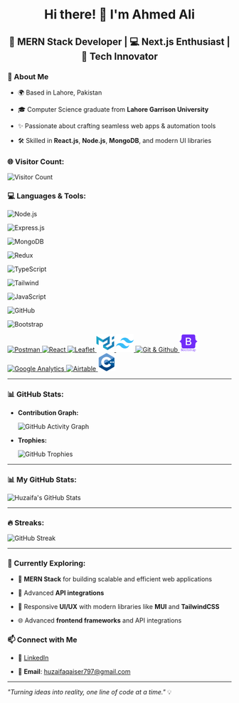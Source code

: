 
<h1 align="center">Hi there! 👋 I'm Ahmed Ali</h1>
 
<h2 align="center">🚀 MERN Stack Developer | 💻 Next.js Enthusiast | 🌟 Tech Innovator</h2>
 
### 🌟 About Me

- 🌍 Based in Lahore, Pakistan  

- 🎓 Computer Science graduate from **Lahore Garrison University**  

- ✨ Passionate about crafting seamless web apps & automation tools  

- 🛠️ Skilled in **React.js**, **Node.js**, **MongoDB**, and modern UI libraries
 
### 🌐 Visitor Count:

![Visitor Count](https://komarev.com/ghpvc/?username=HuzaifaQaiser&color=blue)
 
### 💻 Languages & Tools:

![Node.js](https://img.shields.io/badge/-Node.js-339933?logo=node.js&logoColor=white)

![Express.js](https://img.shields.io/badge/-Express.js-000000?logo=express&logoColor=white)

![MongoDB](https://img.shields.io/badge/-MongoDB-47A248?logo=mongodb&logoColor=white)

![Redux](https://img.shields.io/badge/-Redux-764ABC?logo=redux&logoColor=white)

![TypeScript](https://img.shields.io/badge/-TypeScript-007ACC?logo=typescript&logoColor=white)

![Tailwind](https://img.shields.io/badge/-Tailwind%20CSS-06B6D4?logo=tailwindcss&logoColor=white)

![JavaScript](https://img.shields.io/badge/-JavaScript-F7DF1E?logo=javascript&logoColor=black)

![GitHub](https://img.shields.io/badge/-GitHub-181717?logo=github&logoColor=white)

![Bootstrap](https://img.shields.io/badge/-Bootstrap-563D7C?logo=bootstrap&logoColor=white)
<p align="left"> 
<a href="https://www.postman.com" target="_blank" rel="noreferrer"> 
<img src="https://www.vectorlogo.zone/logos/getpostman/getpostman-icon.svg" alt="Postman" width="40" height="40"/> 
</a>
<a href="https://www.w3schools.com/react/default.asp" target="_blank" rel="noreferrer"> 
<img src="https://cdn.iconscout.com/icon/free/png-256/free-react-logo-icon-download-in-svg-png-gif-file-formats--company-brand-world-logos-vol-4-pack-icons-282599.png?f=webp&w=256" alt="React" width="40" height="40"/> 
</a> 
<a href="https://leafletjs.com/" target="_blank" rel="noreferrer"> 
<img src="https://www.vectorlogo.zone/logos/leafletjs/leafletjs-icon.svg" alt="Leaflet" width="40" height="40"/> 
</a>
 
  <a href="https://mui.com/" target="_blank" rel="noreferrer"> 
<img src="https://raw.githubusercontent.com/devicons/devicon/master/icons/materialui/materialui-original.svg" alt="Material UI" width="40" height="40"/> 
</a>  
<a href="https://tailwindcss.com/" target="_blank" rel="noreferrer"> 
<img src="https://raw.githubusercontent.com/devicons/devicon/master/icons/tailwindcss/tailwindcss-original.svg" alt="Tailwind" width="40" height="40"/> 
</a>   
<a href="https://git-scm.com/" target="_blank" rel="noreferrer"> 
<img src="https://www.vectorlogo.zone/logos/git-scm/git-scm-icon.svg" alt="Git & Github" width="40" height="40"/> 
</a>   
<a href="https://getbootstrap.com/" target="_blank" rel="noreferrer"> 
<img src="https://raw.githubusercontent.com/devicons/devicon/master/icons/bootstrap/bootstrap-plain-wordmark.svg" alt="Bootstrap" width="40" height="40"/> 
</a> 
<a href="https://analytics.google.com/" target="_blank" rel="noreferrer"> 
<img src="https://www.vectorlogo.zone/logos/google_analytics/google_analytics-icon.svg" alt="Google Analytics" width="40" height="40"/> 
</a>  
<a href="https://airtable.com/" target="_blank" rel="noreferrer"> 
<img src="https://www.vectorlogo.zone/logos/airtable/airtable-icon.svg" alt="Airtable" width="40" height="40"/> 
</a>  
<a href="https://www.cplusplus.com/" target="_blank" rel="noreferrer"> 
<img src="https://raw.githubusercontent.com/devicons/devicon/master/icons/cplusplus/cplusplus-original.svg" alt="C++" width="40" height="40"/> 
</a>
 
</p>
 
---
 
### 📊 GitHub Stats:

- **Contribution Graph:**  

  ![GitHub Activity Graph](https://github-readme-activity-graph.vercel.app/graph?username=HuzaifaQaiser&theme=react-dark)
 
- **Trophies:**  

  ![GitHub Trophies](https://github-profile-trophy.vercel.app/?username=HuzaifaQaiser&theme=radical)

---

### 📊 My GitHub Stats:

![Huzaifa's GitHub Stats](https://github-readme-stats.vercel.app/api?username=HuzaifaQaiser&show_icons=true&hide_title=true&hide=prs&count_private=true&hide_border=true&show_icons=true&theme=tokyonight)
 
---
 
### 🔥 Streaks:

![GitHub Streak](https://github-readme-streak-stats.herokuapp.com/?user=HuzaifaQaiser&theme=radical)
 
---
 
### 🌱 Currently Exploring:

- 🚀 **MERN Stack** for building scalable and efficient web applications  

- 🔗 Advanced **API integrations**  

- 🎨 Responsive **UI/UX** with modern libraries like **MUI** and **TailwindCSS**  

- 🌐 Advanced **frontend frameworks** and API integrations
 
### 📫 Connect with Me

- 💼 [LinkedIn](https://linkedin.com/in/huzaifa-qaiser)  

- 📧 **Email**: huzaifaqaiser797@gmail.com
 
---
 
_"Turning ideas into reality, one line of code at a time."_ 💡

 
